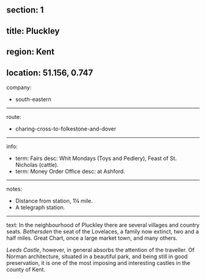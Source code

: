 section: 1
----
title: Pluckley
----
region: Kent
----
location: 51.156, 0.747
----
company:
- south-eastern
----
route:
- charing-cross-to-folkestone-and-dover
----
info:
- term: Fairs
  desc: Whit Mondays (Toys and Pedlery), Feast of St. Nicholas (cattle).
- term: Money Order Office
  desc: at Ashford.
----
notes:
- Distance from station, 1¼ mile.
- A telegraph station.
----
text: In the neighbourhood of Pluckley there are several villages and country seats. *Bethersden* the seat of the Lovelaces, a family now extinct, two and a half miles. Great Chart, once a large market town, and many others.

*Leeds Castle*, however, in general absorbs the attention of the traveller. Of Norman architecture, situated in a beautiful park, and being still in good preservation, it is one of the most imposing and interesting castles in the county of Kent.
